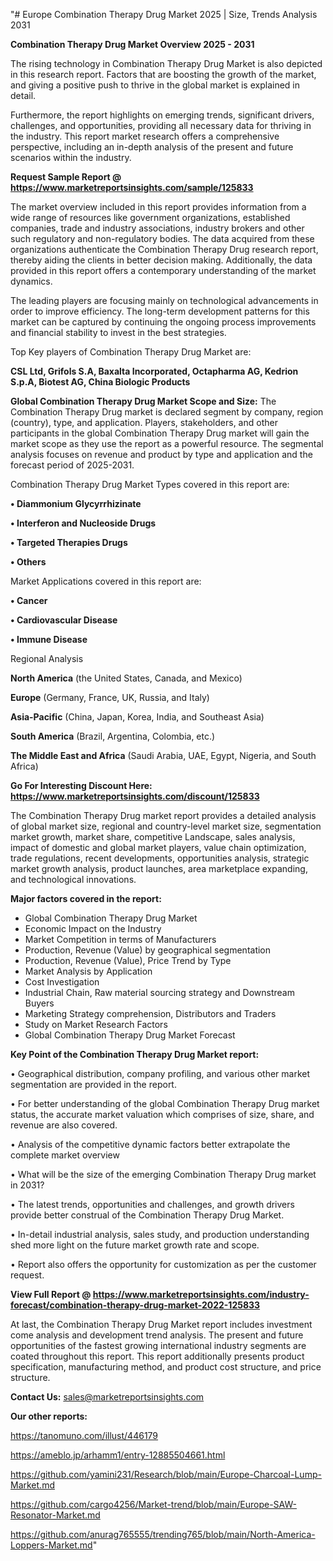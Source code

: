 "# Europe Combination Therapy Drug Market 2025 | Size, Trends Analysis 2031

<Strong> Combination Therapy Drug Market Overview 2025 - 2031</strong>

The rising technology in Combination Therapy Drug Market is also depicted in this research report. Factors that are boosting the growth of the market, and giving a positive push to thrive in the global market is explained in detail.

Furthermore, the report highlights on emerging trends, significant drivers, challenges, and opportunities, providing all necessary data for thriving in the industry. This report market research offers a comprehensive perspective, including an in-depth analysis of the present and future scenarios within the industry.

<strong>Request Sample Report @ <a href=https://www.marketreportsinsights.com/sample/125833>https://www.marketreportsinsights.com/sample/125833</a></strong>

The market overview included in this report provides information from a wide range of resources like government organizations, established companies, trade and industry associations, industry brokers and other such regulatory and non-regulatory bodies. The data acquired from these organizations authenticate the Combination Therapy Drug research report, thereby aiding the clients in better decision making. Additionally, the data provided in this report offers a contemporary understanding of the market dynamics.

The leading players are focusing mainly on technological advancements in order to improve efficiency. The long-term development patterns for this market can be captured by continuing the ongoing process improvements and financial stability to invest in the best strategies.

Top Key players of Combination Therapy Drug Market are:

<strong>CSL Ltd, Grifols S.A, Baxalta Incorporated, Octapharma AG, Kedrion S.p.A, Biotest AG, China Biologic Products</strong>

<strong><b>Global Combination Therapy Drug Market Scope and Size:</b></strong>
The Combination Therapy Drug market is declared segment by company, region (country), type, and application. Players, stakeholders, and other participants in the global Combination Therapy Drug market will gain the market scope as they use the report as a powerful resource. The segmental analysis focuses on revenue and product by type and application and the forecast period of 2025-2031.

Combination Therapy Drug Market Types covered in this report are:

<strong>• Diammonium Glycyrrhizinate

• Interferon and Nucleoside Drugs

• Targeted Therapies Drugs

• Others</strong>

Market Applications covered in this report are:

<strong>• Cancer

• Cardiovascular Disease

• Immune Disease</strong> 

Regional Analysis

<strong>North America</strong> (the United States, Canada, and Mexico)

<strong>Europe</strong> (Germany, France, UK, Russia, and Italy)

<strong>Asia-Pacific</strong> (China, Japan, Korea, India, and Southeast Asia)

<strong>South America</strong> (Brazil, Argentina, Colombia, etc.)

<strong>The Middle East and Africa</strong> (Saudi Arabia, UAE, Egypt, Nigeria, and South Africa)

<strong>Go For Interesting Discount Here: <a href=https://www.marketreportsinsights.com/discount/125833>https://www.marketreportsinsights.com/discount/125833</a></strong>

The Combination Therapy Drug market report provides a detailed analysis of global market size, regional and country-level market size, segmentation market growth, market share, competitive Landscape, sales analysis, impact of domestic and global market players, value chain optimization, trade regulations, recent developments, opportunities analysis, strategic market growth analysis, product launches, area marketplace expanding, and technological innovations.

<strong><b>Major factors covered in the report:</b></strong>
<ul>
  <li>Global Combination Therapy Drug Market </li>
  <li>Economic Impact on the Industry</li>
  <li>Market Competition in terms of Manufacturers</li>
  <li>Production, Revenue (Value) by geographical segmentation</li>
  <li>Production, Revenue (Value), Price Trend by Type</li>
  <li>Market Analysis by Application</li>
  <li>Cost Investigation</li>
  <li>Industrial Chain, Raw material sourcing strategy and Downstream Buyers</li>
  <li>Marketing Strategy comprehension, Distributors and Traders</li>
  <li>Study on Market Research Factors</li>
  <li>Global Combination Therapy Drug Market Forecast</li>
</ul>

<strong><b>Key Point of the Combination Therapy Drug Market report:</b></strong>

• Geographical distribution, company profiling, and various other market segmentation are provided in the report.

• For better understanding of the global Combination Therapy Drug market status, the accurate market valuation which comprises of size, share, and revenue are also covered.

• Analysis of the competitive dynamic factors better extrapolate the complete market overview

• What will be the size of the emerging Combination Therapy Drug market in 2031?

• The latest trends, opportunities and challenges, and growth drivers provide better construal of the Combination Therapy Drug Market.

• In-detail industrial analysis, sales study, and production understanding shed more light on the future market growth rate and scope.

• Report also offers the opportunity for customization as per the customer request.

<strong><b>View Full Report @ <a href=https://www.marketreportsinsights.com/industry-forecast/combination-therapy-drug-market-2022-125833>https://www.marketreportsinsights.com/industry-forecast/combination-therapy-drug-market-2022-125833</a></b></strong>


At last, the Combination Therapy Drug Market report includes investment come analysis and development trend analysis. The present and future opportunities of the fastest growing international industry segments are coated throughout this report. This report additionally presents product specification, manufacturing method, and product cost structure, and price structure.

<strong>Contact Us:</strong>
sales@marketreportsinsights.com

<strong>Our other reports:</strong>

<a href=https://tanomuno.com/illust/446179>https://tanomuno.com/illust/446179</a>

<a href=https://ameblo.jp/arhamm1/entry-12885504661.html>https://ameblo.jp/arhamm1/entry-12885504661.html</a>

<a href=https://github.com/yamini231/Research/blob/main/Europe-Charcoal-Lump-Market.md>https://github.com/yamini231/Research/blob/main/Europe-Charcoal-Lump-Market.md</a>

<a href=https://github.com/cargo4256/Market-trend/blob/main/Europe-SAW-Resonator-Market.md>https://github.com/cargo4256/Market-trend/blob/main/Europe-SAW-Resonator-Market.md</a>

<a href=https://github.com/anurag765555/trending765/blob/main/North-America-Loppers-Market.md>https://github.com/anurag765555/trending765/blob/main/North-America-Loppers-Market.md</a>"
